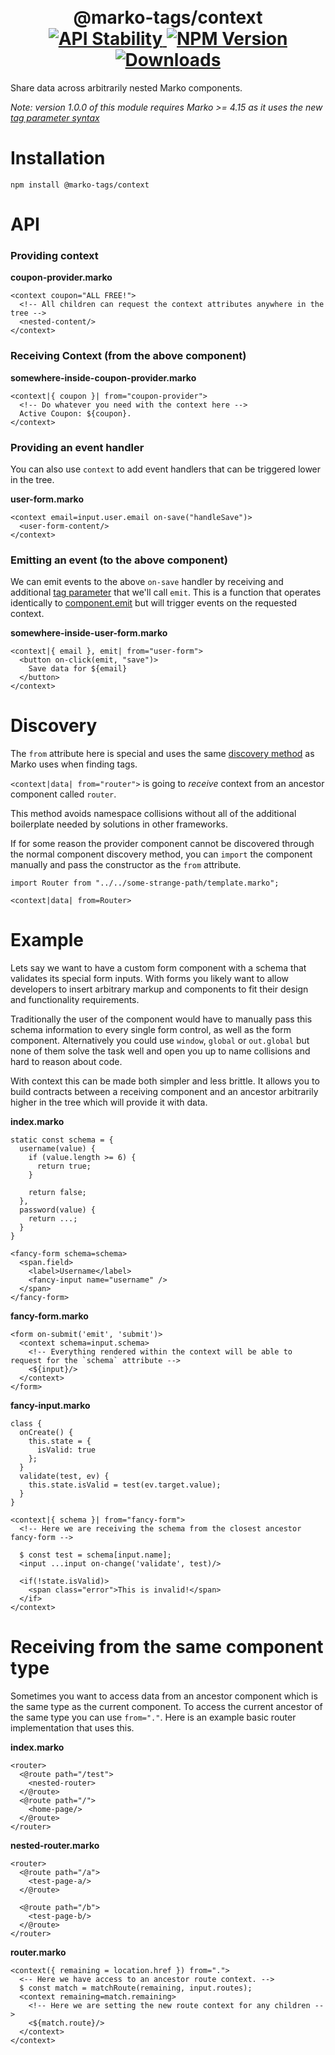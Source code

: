 <h1 align="center">
  <!-- Logo -->
  <br/>
  @marko-tags/context
	<br/>

  <!-- Stability -->
  <a href="https://nodejs.org/api/documentation.html#documentation_stability_index">
    <img src="https://img.shields.io/badge/stability-experimental-orange.svg" alt="API Stability"/>
  </a>
  <!-- NPM Version -->
  <a href="https://npmjs.org/package/@marko-tags/context">
    <img src="https://img.shields.io/npm/v/@marko-tags/context.svg" alt="NPM Version"/>
  </a>
  <!-- Downloads -->
  <a href="https://npmjs.org/package/@marko-tags/context">
    <img src="https://img.shields.io/npm/dm/@marko-tags/context.svg" alt="Downloads"/>
  </a>
</h1>

Share data across arbitrarily nested Marko components.

_Note: version 1.0.0 of this module requires Marko >= 4.15 as it uses the new [tag parameter syntax](https://markojs.com/docs/syntax#parameters)_

# Installation

```console
npm install @marko-tags/context
```

# API

### Providing context

**coupon-provider.marko**

```marko
<context coupon="ALL FREE!">
  <!-- All children can request the context attributes anywhere in the tree -->
  <nested-content/>
</context>
```

### Receiving Context (from the above component)

**somewhere-inside-coupon-provider.marko**

```marko
<context|{ coupon }| from="coupon-provider">
  <!-- Do whatever you need with the context here -->
  Active Coupon: ${coupon}.
</context>
```

### Providing an event handler

You can also use `context` to add event handlers that can be triggered lower in the tree.

**user-form.marko**

```marko
<context email=input.user.email on-save("handleSave")>
  <user-form-content/>
</context>
```

### Emitting an event (to the above component)

We can emit events to the above `on-save` handler by receiving and additional [tag parameter](https://markojs.com/docs/syntax/#parameters) that we'll call `emit`. This is a function that operates identically to [component.emit](https://markojs.com/docs/class-components/#emiteventname-args) but will trigger events on the requested context.

**somewhere-inside-user-form.marko**

```marko
<context|{ email }, emit| from="user-form">
  <button on-click(emit, "save")>
    Save data for ${email}
  </button>
</context>
```

# Discovery

The `from` attribute here is special and uses the same [discovery method](https://markojs.com/docs/custom-tags/#discovering-tags) as Marko uses when finding tags.

`<context|data| from="router">` is going to _receive_ context from an ancestor component called `router`.

This method avoids namespace collisions without all of the additional boilerplate needed by solutions in other frameworks.

If for some reason the provider component cannot be discovered through the normal component discovery method, you can `import` the component manually and pass the constructor as the `from` attribute.

```
import Router from "../../some-strange-path/template.marko";

<context|data| from=Router>
```

# Example

Lets say we want to have a custom form component with a schema that validates its special form inputs. With forms you likely want to allow developers to insert arbitrary markup and components to fit their design and functionality requirements.

Traditionally the user of the component would have to manually pass this schema information to every single form control, as well as the form component. Alternatively you could use `window`, `global` or `out.global` but none of them solve the task well and open you up to name collisions and hard to reason about code.

With context this can be made both simpler and less brittle. It allows you to build contracts between a receiving component and an ancestor arbitrarily higher in the tree which will provide it with data.

**index.marko**

```marko
static const schema = {
  username(value) {
    if (value.length >= 6) {
      return true;
    }

    return false;
  },
  password(value) {
    return ...;
  }
}

<fancy-form schema=schema>
  <span.field>
    <label>Username</label>
    <fancy-input name="username" />
  </span>
</fancy-form>
```

**fancy-form.marko**

```marko
<form on-submit('emit', 'submit')>
  <context schema=input.schema>
    <!-- Everything rendered within the context will be able to request for the `schema` attribute -->
    <${input}/>
  </context>
</form>
```

**fancy-input.marko**

```marko
class {
  onCreate() {
    this.state = {
      isValid: true
    };
  }
  validate(test, ev) {
    this.state.isValid = test(ev.target.value);
  }
}

<context|{ schema }| from="fancy-form">
  <!-- Here we are receiving the schema from the closest ancestor fancy-form -->

  $ const test = schema[input.name];
  <input ...input on-change('validate', test)/>

  <if(!state.isValid)>
    <span class="error">This is invalid!</span>
  </if>
</context>
```

# Receiving from the same component type

Sometimes you want to access data from an ancestor component which is the same type as the current component.
To access the current ancestor of the same type you can use `from="."`. Here is an example basic router implementation that uses this.

**index.marko**

```marko
<router>
  <@route path="/test">
    <nested-router>
  </@route>
  <@route path="/">
    <home-page/>
  </@route>
</router>
```

**nested-router.marko**

```marko
<router>
  <@route path="/a">
    <test-page-a/>
  </@route>

  <@route path="/b">
    <test-page-b/>
  </@route>
</router>
```

**router.marko**

```marko
<context({ remaining = location.href }) from=".">
  <-- Here we have access to an ancestor route context. -->
  $ const match = matchRoute(remaining, input.routes);
  <context remaining=match.remaining>
    <!-- Here we are setting the new route context for any children -->
    <${match.route}/>
  </context>
</context>
```
